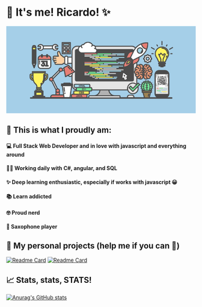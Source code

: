 # 🧐 It's me! Ricardo! ✨

![alt text](https://raw.githubusercontent.com/RicardoGomesRocha/RicardoGomesRocha/main/images/banner.png)

## 💪 This is what I proudly am:

#### 💻 Full Stack Web Developer and in love with javascript and everything around

#### 👨‍💻 Working daily with C#, angular, and SQL

#### ✨ Deep learning enthusiastic, especially if works with javascript 😀

#### 📚 Learn addicted

#### 🤓 Proud nerd

#### 🎷 Saxophone player


## 🥰 My personal projects (help me if you can 🙏)

[![Readme Card](https://github-readme-stats.vercel.app/api/pin/?username=FullExpression&repo=confusion-matrix-stats&theme=gruvbox)](https://github.com/FullExpression/confusion-matrix-stats)
[![Readme Card](https://github-readme-stats.vercel.app/api/pin/?username=FullExpression&repo=confusion-matrix&theme=gruvbox)](https://github.com/FullExpression/confusion-matrix-stats)


## 📈 Stats, stats, STATS!

[![Anurag's GitHub stats](https://github-readme-stats.vercel.app/api?username=RicardoGomesRocha&show_icons=true&theme=gruvbox)](https://github.com/anuraghazra/github-readme-stats)



<!--
**RicardoGomesRocha/RicardoGomesRocha** is a ✨ _special_ ✨ repository because its `README.md` (this file) appears on your GitHub profile.

Here are some ideas to get you started:

- 🔭 I’m currently working on ...
- 🌱 I’m currently learning ...
- 👯 I’m looking to collaborate on ...
- 🤔 I’m looking for help with ...
- 💬 Ask me about ...
- 📫 How to reach me: ...
- 😄 Pronouns: ...
- ⚡ Fun fact: ...
-->
